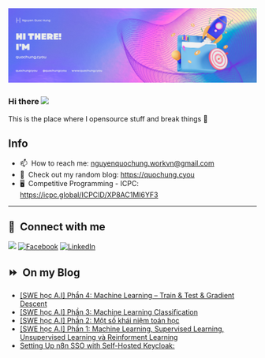 <img src="header.png"></img>
---
### Hi there <a href="https://www.quochung.cyou/"><img src="https://media.giphy.com/media/hvRJCLFzcasrR4ia7z/giphy.gif" width="5%"></a>
This is the place where I opensource stuff and break things :rofl: 

## Info
- 📫 &nbsp;How to reach me: nguyenquochung.workvn@gmail.com
- 🔗 &nbsp;Check out my random blog: https://quochung.cyou
- 🖥️ &nbsp;Competitive Programming - ICPC: https://icpc.global/ICPCID/XP8AC1MI6YF3
---

## 🔗 &nbsp;**Connect with me**


<a href="mailto:nguyenquochung.workvn@gmail.com"><img src="https://img.shields.io/badge/e‑mail-D14836.svg?style=for-the-badge&logo=GMail&logoColor=white"/></a>
[![Facebook](https://img.shields.io/badge/Facebook-1877F2?style=for-the-badge&logo=facebook&logoColor=white)](https://facebook.com/quochung.cyou) 
[![LinkedIn](https://img.shields.io/badge/LinkedIn-0077B5?style=for-the-badge&logo=linkedin&logoColor=white)](https://linkedin.com/in/quochungcyou) 


## ⏩ &nbsp;On my Blog
<!-- BLOG-POST-LIST:START -->
- [[SWE học A.I] Phần 4: Machine Learning – Train &amp; Test &amp; Gradient Descent](https://quochung.cyou/swe-hoc-a-i-phan-4-machine-learning-train-test-gradient-descent/)
- [[SWE học A.I] Phần 3: Machine Learning Classification](https://quochung.cyou/swe-hoc-a-i-phan-3-machine-learning-classification/)
- [[SWE học A.I] Phần 2: Một số khái niệm toán học](https://quochung.cyou/swe-hoc-a-i-phan-2-mot-so-khai-niem-toan-hoc/)
- [[SWE học A.I] Phần 1: Machine Learning, Supervised Learning, Unsupervised Learning và Reinforment Learning](https://quochung.cyou/swe-hoc-a-i-phan-1-machine-learning-supervised-learning-unsupervised-learning-va-reinforment-learning/)
- [Setting Up n8n SSO with Self-Hosted Keycloak:](https://quochung.cyou/setting-up-n8n-sso-with-self-hosted-keycloak/)
<!-- BLOG-POST-LIST:END -->


